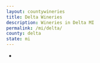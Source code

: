 ```yaml
---
layout: countywineries
title: Delta Wineries
description: Wineries in Delta MI
permalink: /mi/delta/
county: delta
state: mi
---
```

-

